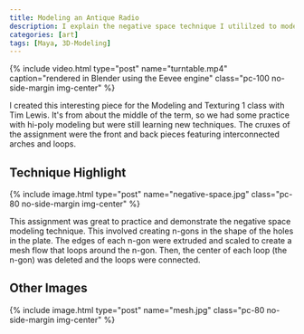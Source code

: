 ```yaml
---
title: Modeling an Antique Radio
description: I explain the negative space technique I utililzed to model the front and back plates of this radio.
categories: [art]
tags: [Maya, 3D-Modeling]
---
```


{% include video.html type="post" name="turntable.mp4" caption="rendered in Blender using the Eevee engine" class="pc-100 no-side-margin img-center" %}

I created this interesting piece for the Modeling and Texturing 1 class with Tim Lewis. It's from about the middle of the term, so we had some practice with hi-poly modeling but were still learning new techniques. The cruxes of the assignment were the front and back pieces featuring interconnected arches and loops.

## Technique Highlight

{% include image.html type="post" name="negative-space.jpg" class="pc-80 no-side-margin img-center" %}

This assignment was great to practice and demonstrate the negative space modeling technique. This involved creating n-gons in the shape of the holes in the plate. The edges of each n-gon were extruded and scaled to create a mesh flow that loops around the n-gon. Then, the center of each loop (the n-gon) was deleted and the loops were connected.

## Other Images

{% include image.html type="post" name="mesh.jpg" class="pc-80 no-side-margin img-center" %}
